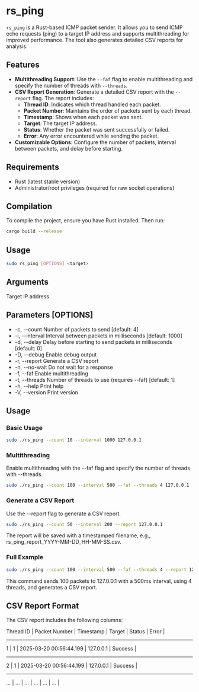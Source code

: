 # rs_ping

`rs_ping` is a Rust-based ICMP packet sender. It allows you to send ICMP echo requests (ping) to a target IP address and supports multithreading for improved performance. The tool also generates detailed CSV reports for analysis.

## Features
- **Multithreading Support**: Use the `--faf` flag to enable multithreading and specify the number of threads with `--threads`.
- **CSV Report Generation**: Generate a detailed CSV report with the `--report` flag. The report includes:
  - **Thread ID**: Indicates which thread handled each packet.
  - **Packet Number**: Maintains the order of packets sent by each thread.
  - **Timestamp**: Shows when each packet was sent.
  - **Target**: The target IP address.
  - **Status**: Whether the packet was sent successfully or failed.
  - **Error**: Any error encountered while sending the packet.
- **Customizable Options**: Configure the number of packets, interval between packets, and delay before starting.

## Requirements
- Rust (latest stable version)
- Administrator/root privileges (required for raw socket operations)

## Compilation
To compile the project, ensure you have Rust installed. Then run:
```bash
cargo build --release
```

## Usage
```bash
sudo rs_ping [OPTIONS] <target>
```

## Arguments
  <target>  Target IP address

## Parameters [OPTIONS]

* -c, --count <COUNT>        Number of packets to send [default: 4]
* -i, --interval <INTERVAL>  Interval between packets in milliseconds [default: 1000]
* -d, --delay <DELAY>        Delay before starting to send packets in milliseconds [default: 0]
* -D, --debug                Enable debug output
* -r, --report               Generate a CSV report
* -n, --no-wait              Do not wait for a response
* -f, --faf                  Enable multithreading
* -t, --threads <THREADS>    Number of threads to use (requires --faf) [default: 1]
* -h, --help                 Print help
* -V, --version              Print version

## Usage

### Basic Usage

```bash
sudo ./rs_ping --count 10 --interval 1000 127.0.0.1
```

### Multithreading

Enable multithreading with the --faf flag and specify the number of threads with --threads.
``` bash
sudo ./rs_ping --count 100 --interval 500 --faf --threads 4 127.0.0.1
```

### Generate a CSV Report
Use the --report flag to generate a CSV report.
``` bash
sudo ./rs_ping --count 50 --interval 200 --report 127.0.0.1
```
The report will be saved with a timestamped filename, e.g., rs_ping_report_YYYY-MM-DD_HH-MM-SS.csv.

### Full Example
``` bash
sudo ./rs_ping --count 100 --interval 500 --faf --threads 4 --report 127.0.0.1
```
This command sends 100 packets to 127.0.0.1 with a 500ms interval, using 4 threads, and generates a CSV report.

## CSV Report Format
The CSV report includes the following columns:


Thread ID   |   Packet Number   |   Timestamp   |	Target  |   Status  |   Error   |
-----------  ------------------  --------------  ----------  ----------  ----------
1 |	1   |	2025-03-20 00:56:44.199 |	127.0.0.1   |	Success |	
-----------  ------------------  --------------  ----------  ----------  ----------
2 |	1   |	2025-03-20 00:56:44.199 |	127.0.0.1   |	Success |	
-----------  ------------------  --------------  ----------  ----------  ----------
... |	... |	... |	... |	... |	... |

